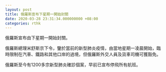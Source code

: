 ```yaml
---
layout: post
title: 俄羅斯宣布下星期一開始封關
date: 2020-03-28 23:31:34.000000000 +08:00
categories: rthk
---
```


俄羅斯宣布由下星期一開始封關。

俄羅斯總理米舒斯京下令，鑒於當前的新型肺炎疫情，由當地星期一凌晨開始，臨時限制在汽車、鐵路和其他口岸的過境，但俄羅斯外交人員及貨車司機可獲豁免。

俄羅斯至今有1200多宗新型肺炎確診個案，早前已宣布停飛所有航班。
